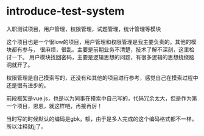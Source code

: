 # introduce-test-system
入职测试项目，用户管理，权限管理，试题管理，统计管理等模块

这个项目也是一个很low的项目，用户管理和权限管理是我主要负责的。其他的模块都有参与，
很麻烦，很乱。主要是前期业务不清楚，技术了解不深刻，这里检讨一下。
用户模块找回密码，主要是逻辑思想的问题，有很多逻辑的思想绕绕脑洞就开了。

权限管理是自己摸索写的，还没有和其他的项目进行参考，感觉自己在摸索过程中还是很有进步的。

前段框架是vue.js，也是以为同事在摸索中自己写的，代码冗余太大，但是作为第一个项目，恩恩，就这样吧，再接再厉！

当时写的时候默认的编码是gbk，额，由于是多人完成的这个编码格式都不一样，所以注释就jj了。
